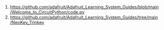 1. https://github.com/adafruit/Adafruit_Learning_System_Guides/blob/main/Welcome_to_CircuitPython/code.py
2. https://github.com/adafruit/Adafruit_Learning_System_Guides/tree/main/NeoKey_Trinkey
